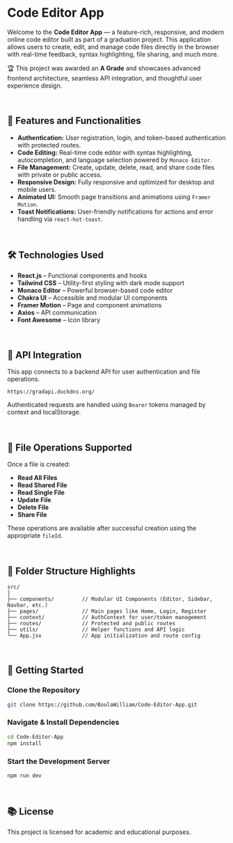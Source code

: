 

# **Code Editor App**

Welcome to the **Code Editor App** — a feature-rich, responsive, and modern online code editor built as part of a graduation project.
This application allows users to create, edit, and manage code files directly in the browser with real-time feedback, syntax highlighting, file sharing, and much more.

🏆 This project was awarded an **A Grade** and showcases advanced frontend architecture, seamless API integration, and thoughtful user experience design.

<br>

## **🌟 Features and Functionalities**

<ul>
  <li><strong>Authentication:</strong> User registration, login, and token-based authentication with protected routes.</li>
  <li><strong>Code Editing:</strong> Real-time code editor with syntax highlighting, autocompletion, and language selection powered by <code>Monaco Editor</code>.</li>
  <li><strong>File Management:</strong> Create, update, delete, read, and share code files with private or public access.</li>
  <li><strong>Responsive Design:</strong> Fully responsive and optimized for desktop and mobile users.</li>
  <li><strong>Animated UI:</strong> Smooth page transitions and animations using <code>Framer Motion</code>.</li>
  <li><strong>Toast Notifications:</strong> User-friendly notifications for actions and error handling via <code>react-hot-toast</code>.</li>
</ul>

<br>

## **🛠 Technologies Used**

<ul>
  <li><strong>React.js</strong> – Functional components and hooks</li>
  <li><strong>Tailwind CSS</strong> – Utility-first styling with dark mode support</li>
  <li><strong>Monaco Editor</strong> – Powerful browser-based code editor</li>
  <li><strong>Chakra UI</strong> – Accessible and modular UI components</li>
  <li><strong>Framer Motion</strong> – Page and component animations</li>
  <li><strong>Axios</strong> – API communication</li>
  <li><strong>Font Awesome</strong> – Icon library</li>
</ul>

<br>

## **📡 API Integration**

This app connects to a backend API for user authentication and file operations.

```
https://gradapi.duckdns.org/
```

Authenticated requests are handled using `Bearer` tokens managed by context and localStorage.

<br>

## **🧾 File Operations Supported**

Once a file is created:

* **Read All Files**
* **Read Shared File**
* **Read Single File**
* **Update File**
* **Delete File**
* **Share File**

These operations are available after successful creation using the appropriate `fileId`.

<br>

## **📂 Folder Structure Highlights**

```
src/
│
├── components/         // Modular UI Components (Editor, Sidebar, Navbar, etc.)
├── pages/              // Main pages like Home, Login, Register
├── context/            // AuthContext for user/token management
├── routes/             // Protected and public routes
├── utils/              // Helper functions and API logic
└── App.jsx             // App initialization and route config
```

<br>

## **🚀 Getting Started**

### Clone the Repository

```bash
git clone https://github.com/BoulaWilliam/Code-Editor-App.git
```

### Navigate & Install Dependencies

```bash
cd Code-Editor-App
npm install
```

### Start the Development Server

```bash
npm run dev
```

<br>



## **📚 License**

This project is licensed for academic and educational purposes.


